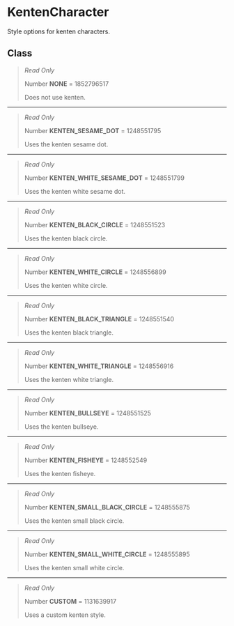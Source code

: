 # KentenCharacter
Style options for kenten characters.

## Class
> *Read Only* 
> 
> Number **NONE** = 1852796517
> 
> Does not use kenten.
*** 
> *Read Only* 
> 
> Number **KENTEN_SESAME_DOT** = 1248551795
> 
> Uses the kenten sesame dot.
*** 
> *Read Only* 
> 
> Number **KENTEN_WHITE_SESAME_DOT** = 1248551799
> 
> Uses the kenten white sesame dot.
*** 
> *Read Only* 
> 
> Number **KENTEN_BLACK_CIRCLE** = 1248551523
> 
> Uses the kenten black circle.
*** 
> *Read Only* 
> 
> Number **KENTEN_WHITE_CIRCLE** = 1248556899
> 
> Uses the kenten white circle.
*** 
> *Read Only* 
> 
> Number **KENTEN_BLACK_TRIANGLE** = 1248551540
> 
> Uses the kenten black triangle.
*** 
> *Read Only* 
> 
> Number **KENTEN_WHITE_TRIANGLE** = 1248556916
> 
> Uses the kenten white triangle.
*** 
> *Read Only* 
> 
> Number **KENTEN_BULLSEYE** = 1248551525
> 
> Uses the kenten bullseye.
*** 
> *Read Only* 
> 
> Number **KENTEN_FISHEYE** = 1248552549
> 
> Uses the kenten fisheye.
*** 
> *Read Only* 
> 
> Number **KENTEN_SMALL_BLACK_CIRCLE** = 1248555875
> 
> Uses the kenten small black circle.
*** 
> *Read Only* 
> 
> Number **KENTEN_SMALL_WHITE_CIRCLE** = 1248555895
> 
> Uses the kenten small white circle.
*** 
> *Read Only* 
> 
> Number **CUSTOM** = 1131639917
> 
> Uses a custom kenten style.

